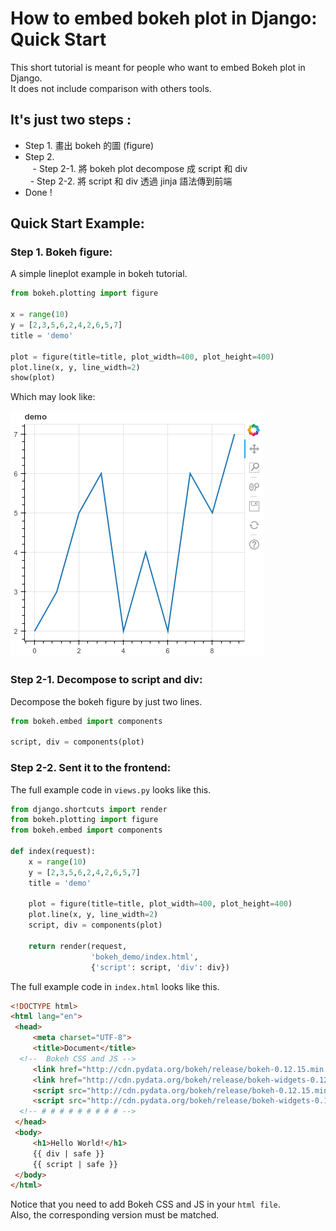 # How to embed bokeh plot in Django: Quick Start
This short tutorial is meant for people who want to embed Bokeh plot in Django.     
It does not include comparison with others tools.

## It's just two steps :
- Step 1. 畫出 bokeh 的圖 (figure)
- Step 2.    
    - Step 2-1. 將 bokeh plot decompose 成 script 和 div     
    - Step 2-2. 將 script 和 div 透過 jinja 語法傳到前端
- Done !

## Quick Start Example:
### Step 1. Bokeh figure:    
A simple lineplot example in bokeh tutorial.

```python
from bokeh.plotting import figure

x = range(10)
y = [2,3,5,6,2,4,2,6,5,7]
title = 'demo'

plot = figure(title=title, plot_width=400, plot_height=400)
plot.line(x, y, line_width=2)
show(plot)
```    

Which may look like:    

![](./github_imgs/example_lineplot01.png)


### Step 2-1. Decompose to script and div:
Decompose the bokeh figure by just two lines.
```python
from bokeh.embed import components

script, div = components(plot)
```

### Step 2-2. Sent it to the frontend:
The full example code in `views.py` looks like this.
```python
from django.shortcuts import render
from bokeh.plotting import figure 
from bokeh.embed import components

def index(request):
    x = range(10)
    y = [2,3,5,6,2,4,2,6,5,7]
    title = 'demo'

    plot = figure(title=title, plot_width=400, plot_height=400)
    plot.line(x, y, line_width=2)
    script, div = components(plot)

    return render(request,
    			  'bokeh_demo/index.html',
    			  {'script': script, 'div': div})
```    
The full example code in `index.html` looks like this.
```html
<!DOCTYPE html>
<html lang="en">
 <head>
	 <meta charset="UTF-8">
	 <title>Document</title>
  <!--  Bokeh CSS and JS -->
	 <link href="http://cdn.pydata.org/bokeh/release/bokeh-0.12.15.min.css" rel="stylesheet" type="text/css">
	 <link href="http://cdn.pydata.org/bokeh/release/bokeh-widgets-0.12.15.min.css" rel="stylesheet" type="text/css">
	 <script src="http://cdn.pydata.org/bokeh/release/bokeh-0.12.15.min.js"></script>
	 <script src="http://cdn.pydata.org/bokeh/release/bokeh-widgets-0.12.15.min.js"></script>
  <!-- # # # # # # # # # -->
 </head>
 <body>
	 <h1>Hello World!</h1>
	 {{ div | safe }}
	 {{ script | safe }}
 </body>
</html>
```    
Notice that you need to add Bokeh CSS and JS in your `html file`.    
Also, the corresponding version must be matched.
